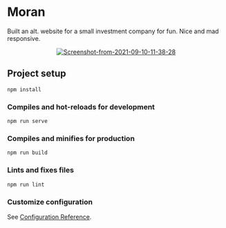 # Moran
Built an alt. website for a small investment company for fun. Nice and mad responsive.

<p align="center">
    <a href="https://ibb.co/tCGKNhM">
        <img src="https://i.ibb.co/7yfCTzJ/Screenshot-from-2021-09-10-11-38-28.png" alt="Screenshot-from-2021-09-10-11-38-28" border="0">
    </a>
</p>


## Project setup
```
npm install
```

### Compiles and hot-reloads for development
```
npm run serve
```

### Compiles and minifies for production
```
npm run build
```

### Lints and fixes files
```
npm run lint
```

### Customize configuration
See [Configuration Reference](https://cli.vuejs.org/config/).
